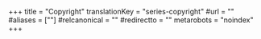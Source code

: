 +++
title = "Copyright"
translationKey = "series-copyright"
#url = ""
#aliases = [""]
#relcanonical = ""
#redirectto = ""
metarobots = "noindex"
+++
